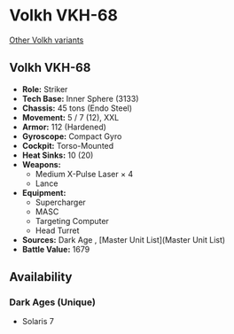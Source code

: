 # Volkh VKH-68 

[Other Volkh variants](../volkh.md) 

## Volkh VKH-68 

- **Role:** Striker 
- **Tech Base:** Inner Sphere (3133) 
- **Chassis:** 45 tons (Endo Steel) 
- **Movement:** 5 / 7 (12), XXL 
- **Armor:** 112 (Hardened) 
- **Gyroscope:** Compact Gyro 
- **Cockpit:** Torso-Mounted 
- **Heat Sinks:** 10 (20) 
- **Weapons:** 
  - Medium X-Pulse Laser × 4 
  - Lance 
- **Equipment:** 
  - Supercharger 
  - MASC 
  - Targeting Computer 
  - Head Turret 
- **Sources:** Dark Age , [Master Unit List](Master Unit List) 
- **Battle Value:** 1679 

## Availability 

### Dark Ages (Unique) 

- Solaris 7 


